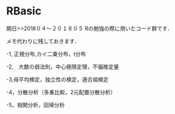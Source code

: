 # RBasic


期日>>2018０４〜２０１８０５
Rの勉強の際に用いたコード群です．

メモ代わりに残しておきます．

-1, 正規分布,カイ二乗分布，t分布

-2,　大数の弱法則，中心極限定理，不偏推定量

-3,母平均検定，独立性の検定，適合祖検定

-4，分散分析（多重比較，2元配置分散分析）

-5，相関分析，回帰分析
